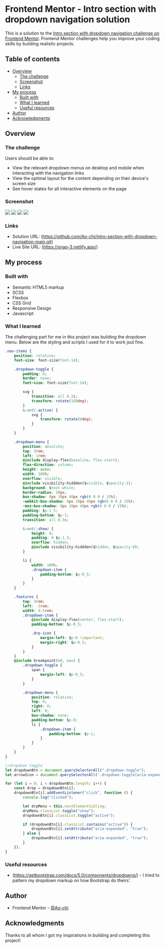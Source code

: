 # Frontend Mentor - Intro section with dropdown navigation solution

This is a solution to the [Intro section with dropdown navigation challenge on Frontend Mentor](https://www.frontendmentor.io/challenges/intro-section-with-dropdown-navigation-ryaPetHE5). Frontend Mentor challenges help you improve your coding skills by building realistic projects.

## Table of contents

-   [Overview](#overview)
    -   [The challenge](#the-challenge)
    -   [Screenshot](#screenshot)
    -   [Links](#links)
-   [My process](#my-process)
    -   [Built with](#built-with)
    -   [What I learned](#what-i-learned)
    -   [Useful resources](#useful-resources)
-   [Author](#author)
-   [Acknowledgments](#acknowledgments)

## Overview

### The challenge

Users should be able to:

-   View the relevant dropdown menus on desktop and mobile when interacting with the navigation links
-   View the optimal layout for the content depending on their device's screen size
-   See hover states for all interactive elements on the page

### Screenshot

![](./screenshots/desktop-version.png)
![](./screenshots/mobile.png)
![](./screenshots/mobile-nav-open.png)
![](./screenshots/mobile-dropdown-expanded.png)

### Links

-   Solution URL: (https://github.com/Ao-chi/intro-section-with-dropdown-navigation-main.git)
-   Live Site URL: (https://snap-3.netlify.app/)

## My process

### Built with

-   Semantic HTML5 markup
-   SCSS
-   Flexbox
-   CSS Grid
-   Responsive Design
-   Javascript

### What I learned

The challenging part for me in this project was building the dropdown menu. Below are the styling and scripts I used for it to work jsut fine.

```css
.nav-items {
    position: relative;
    font-size: font-size(font-14);

    .dropdown-toggle {
        padding: 0;
        border: none;
        font-size: font-size(font-14);

        svg {
            transition: all 0.2s;
            transform: rotate(180deg);
        }
        &:not(.active) {
            svg {
                transform: rotate(0deg);
            }
        }
    }

    .dropdown-menu {
        position: absolute;
        top: 3rem;
        left: 1rem;
        @include display-flex(baseline, flex-start);
        flex-direction: column;
        height: auto;
        width: 100%;
        overflow: visible;
        @include visibility-hiddden($visible, $opacity-1);
        background: $text-white;
        border-radius: 10px;
        box-shadow: 0px 10px 40px rgb(0 0 0 / 15%);
        -webkit-box-shadow: 0px 10px 40px rgb(0 0 0 / 15%);
        -moz-box-shadow: 0px 10px 40px rgb(0 0 0 / 15%);
        padding: $p-1_5;
        padding-bottom: $p-1;
        transition: all 0.5s;

        &:not(.show) {
            height: 0;
            padding: 0 $p-1_5;
            overflow: hidden;
            @include visibility-hiddden($hidden, $opacity-0);
        }

        li {
            width: 100%;
            .dropdown-item {
                padding-bottom: $p-0_5;
            }
        }
    }

    .features {
        top: 3rem;
        left: -3rem;
        width: 9.5rem;
        .dropdown-item {
            @include display-flex(center, flex-start);
            padding-bottom: $p-0_5;

            .drp-icon {
                margin-left: $p-0 !important;
                margin-right: $p-0_5;
            }
        }
    }
    @include breakpoint(md, max) {
        .dropdown-toggle {
            span {
                margin-left: $p-0_5;
            }
        }

        .dropdown-menu {
            position: relative;
            top: 0;
            right: 0;
            left: 0;
            box-shadow: none;
            padding-bottom: $p-0;
            li {
                .dropdown-item {
                    padding-bottom: $p-1;
                }
            }
        }
    }
}
```

```js
//dropdown toggle
let dropdownBtn = document.querySelectorAll(".dropdown-toggle");
let arrowIcon = document.querySelectorAll('.dropdown-toggle[aria-expanded="false"]');

for (let i = 0; i < dropdownBtn.length; i++) {
    const drop = dropdownBtn[i];
    dropdownBtn[i].addEventListener("click", function () {
        console.log("clicked");

        let drpMenu = this.nextElementSibling;
        drpMenu.classList.toggle("show");
        dropdownBtn[i].classList.toggle("active");

        if (dropdownBtn[i].classList.contains("active")) {
            dropdownBtn[i].setAttribute("aria-expanded", "true");
        } else {
            dropdownBtn[i].setAttribute("aria-expanded", "true");
        }
    });
}
```

### Useful resources

-   (https://getbootstrap.com/docs/5.0/components/dropdowns/) - I tried to pattern my dropdown markup on how Bootstrap do theirs'.

## Author

-   Frontend Mentor - [@Ao-chi](https://www.frontendmentor.io/profile/Ao-chi)

## Acknowledgments

Thanks to all whom I got my inspirations in building and completing this project!
